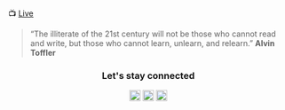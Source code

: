 :tv: [Live](live)

> “The illiterate of the 21st century will not be those who cannot read and write, but those
> who cannot learn, unlearn, and relearn.” **Alvin Toffler**

<h3 align="center">Let's stay connected</h3>
<p align="center">
<a align="center" href=https://dev.to/bigj1m target="blank"><img align="center" src=https://cdn.jsdelivr.net/npm/simple-icons@3.0.1/icons/dev-dot-to.svg alt="bigj1m" height="20" width="20" /></a>
<a href=https://twitter.com/bigj1m target="blank"><img align="center" src=https://cdn.jsdelivr.net/npm/simple-icons@3.0.1/icons/twitter.svg alt="bigj1m" height="20" width="20" /></a>
<a href=https://linkedin.com/in/jeanmichelplourde target="blank"><img align="center" src=https://cdn.jsdelivr.net/npm/simple-icons@3.0.1/icons/linkedin.svg alt="jeanmichelplourde" height="20" width="20" /></a>
</p>
